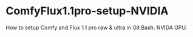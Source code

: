 # ComfyFlux1.1pro-setup-NVIDIA
How to setup Comfy and Flux 1.1 pro raw &amp; ultra in Git Bash. NVIDA GPU.
